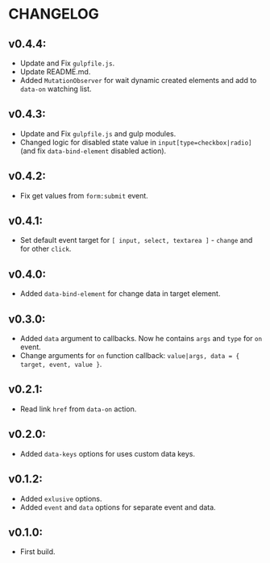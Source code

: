 # CHANGELOG
## v0.4.4: 
* Update and Fix ```gulpfile.js```.
* Update README.md.
* Added ```MutationObserver``` for wait dynamic created elements and add to ```data-on``` watching list.
## v0.4.3: 
* Update and Fix ```gulpfile.js``` and gulp modules.
* Changed logic for disabled state value in ```input[type=checkbox|radio]``` (and fix ```data-bind-element``` disabled action).
## v0.4.2:
* Fix get values from ```form:submit``` event.
## v0.4.1:
* Set default event target for ```[ input, select, textarea ]``` - ```change``` and for other ```click```.
## v0.4.0:
* Added ```data-bind-element``` for change data in target element.
## v0.3.0:
* Added ```data``` argument to callbacks. Now he contains ```args``` and ```type``` for ```on``` event.
* Change arguments for ```on``` function callback: ```value|args, data = { target, event, value }```.
## v0.2.1:
* Read link ```href``` from ```data-on``` action.
## v0.2.0:
* Added ```data-keys``` options for uses custom data keys.
## v0.1.2:
* Added ```exlusive``` options.
* Added ```event``` and ```data``` options for separate event and data.
## v0.1.0:
* First build.